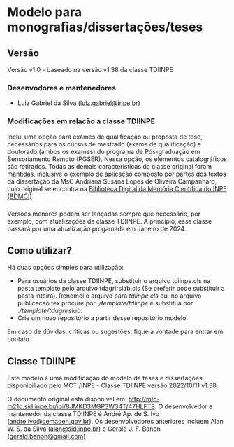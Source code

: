 # Modelo para monografias/dissertações/teses

## Versão

Versão v1.0 - baseado na versão v1.38 da classe TDIINPE

### Desenvodores e mantenedores
 - Luiz Gabriel da Silva (luiz.gabriel@inpe.br)

### Modificações em relacão a classe TDIINPE
Inclui uma opção para exames de qualificação ou proposta de tese, necessários para os cursos de mestrado (exame de qualificação) e doutorado (ambos os exames) do programa de Pós-graduação em Sensoriamento Remoto (PGSER). Nessa opção, os elementos catalográficos são retirados. Todas as demais características da classe original foram mantidas, inclusive o exemplo de aplicação composto por partes dos textos da dissertação da MsC Andriana Susana Lopes de Oliveira Campanharo, cujo original se encontra na [Biblioteca Digital da Memória Científica do INPE (BDMCI)](http://bibdigital.sid.inpe.br/)

###
Versões menores podem ser lançadas sempre que necessário, por exemplo, com atualizações da classe TDIINPE. A princípio, essa classe passará por uma atualização progamada em Janeiro de 2024.

## Como utilizar?

Há duas opções simples para utilização:
- Para usuários da classe TDIINPE, substituir o arquivo tdiinpe.cls na pasta template pelo arquivo tdagrirslab.cls (Se preferir pode substituir a pasta inteira). Renomei o arquivo para _tdiinpe.cls_ ou, no arquivo publicacao.tex procure por _./template/tdiinpe_ e substitua por _./template/tdagrirslab_.
- Crie um novo repositório a partir desse repositório modelo.

Em caso de dúvidas, críticas ou sugestões, fique a vontade para entrar em contato.

## Classe TDIINPE

Este modelo é uma modificação do modelo de teses e dissertações disponibiliado pelo MCTI/INPE - Classe TDIINPE versão 2022/10/11 v1.38.

O documento original está disponível em: http://mtc-m21d.sid.inpe.br/ibi/8JMKD3MGP3W34T/47HLFT8.
O desenvolvedor e mantenedor da classe TDIINPE é André Ap. de S. Ivo (andre.ivo@cemaden.gov.br).
Os desenvolvedores anteriores incluem Alan W. S. da Silva (alan@sid.inpe.br) e Gerald J. F. Banon (gerald.banon@gmail.com)
